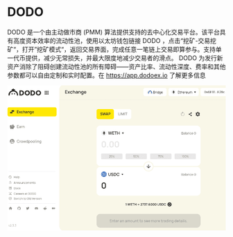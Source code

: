 # DODO

DODO 是一个由主动做市商 (PMM) 算法提供支持的去中心化交易平台。该平台具有高度资本效率的流动性池，使用以太坊钱包链接 DODO ，点击“挖矿-交易挖矿“，打开”挖矿模式“，返回交易界面，完成任意一笔链上交易即算参与。支持单一代币提供，减少无常损失，并最大限度地减少交易者的滑点。 DODO 为发行新资产消除了阻碍创建流动性池的所有障碍——资产比率、流动性深度、费率和其他参数都可以自由定制和实时配置。在 https://app.dodoex.io 了解更多信息

![dodo-dapp-exchanges-ethereum-image1_1c0018101537ca203d39410626971c84](dodo-dapp-exchanges-ethereum-image1_1c0018101537ca203d39410626971c84.png)
